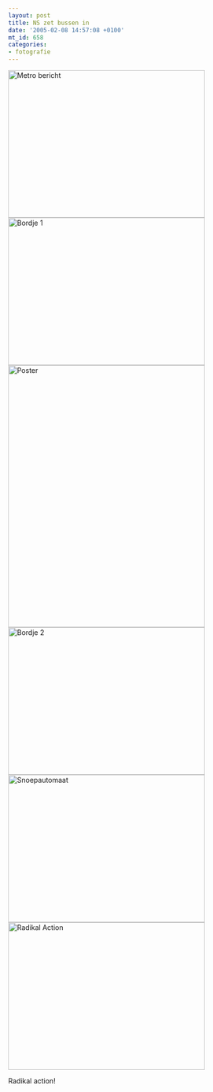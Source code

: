 ```yaml
---
layout: post
title: NS zet bussen in
date: '2005-02-08 14:57:08 +0100'
mt_id: 658
categories:
- fotografie
---
```

<img src="{{ site.url }}/images/vertraging1.jpg" alt="Metro bericht" width="400" height="300" />
<br />
<img src="{{ site.url }}/images/vertraging2.jpg" alt="Bordje 1" width="400" height="300" />
<br />
<img src="{{ site.url }}/images/vertraging3.jpg" alt="Poster" width="400" height="533" />
<br />
<img src="{{ site.url }}/images/vertraging4.jpg" alt="Bordje 2" width="400" height="300" />
<br />
<img src="{{ site.url }}/images/vertraging5.jpg" alt="Snoepautomaat" width="400" height="300" />
<br />
<img src="{{ site.url }}/images/vertraging6.jpg" alt="Radikal Action" width="400" height="300" />

Radikal action!
